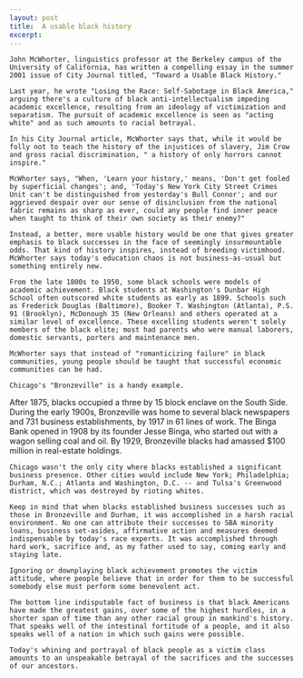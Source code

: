 ```yaml
---
layout: post
title:  A usable black history
excerpt:
---
```












	John McWhorter, linguistics professor at the Berkeley campus of the University of California, has written a compelling essay in the summer 2001 issue of City Journal titled, "Toward a Usable Black History."

	Last year, he wrote "Losing the Race: Self-Sabotage in Black America," arguing there's a culture of black anti-intellectualism impeding academic excellence, resulting from an ideology of victimization and separatism. The pursuit of academic excellence is seen as "acting white" and as such amounts to racial betrayal.

	In his City Journal article, McWhorter says that, while it would be folly not to teach the history of the injustices of slavery, Jim Crow and gross racial discrimination, " a history of only horrors cannot inspire."

	McWhorter says, "When, 'Learn your history,' means, 'Don't get fooled by superficial changes'; and, 'Today's New York City Street Crimes Unit can't be distinguished from yesterday's Bull Connor'; and our aggrieved despair over our sense of disinclusion from the national fabric remains as sharp as ever, could any people find inner peace when taught to think of their own society as their enemy?"

	Instead, a better, more usable history would be one that gives greater emphasis to black successes in the face of seemingly insurmountable odds. That kind of history inspires, instead of breeding victimhood. McWhorter says today's education chaos is not business-as-usual but something entirely new.

	From the late 1800s to 1950, some black schools were models of academic achievement. Black students at Washington's Dunbar High School often outscored white students as early as 1899. Schools such as Frederick Douglas (Baltimore), Booker T. Washington (Atlanta), P.S. 91 (Brooklyn), McDonough 35 (New Orleans) and others operated at a similar level of excellence. These excelling students weren't solely members of the black elite; most had parents who were manual laborers, domestic servants, porters and maintenance men.

	McWhorter says that instead of "romanticizing failure" in black communities, young people should be taught that successful economic communities can be had.

	Chicago's "Bronzeville" is a handy example.
After 1875, blacks occupied a three by 15 block enclave on the South Side. During the early 1900s, Bronzeville was home to several black newspapers and 731 business establishments, by 1917 in 61 lines of work. The Binga Bank opened in 1908 by its founder Jesse Binga, who started out with a wagon selling coal and oil. By 1929, Bronzeville blacks had amassed $100 million in real-estate holdings.

	Chicago wasn't the only city where blacks established a significant business presence. Other cities would include New York; Philadelphia; Durham, N.C.; Atlanta and Washington, D.C. -- and Tulsa's Greenwood district, which was destroyed by rioting whites.

	Keep in mind that when blacks established business successes such as those in Bronzeville and Durham, it was accomplished in a harsh racial environment. No one can attribute their successes to SBA minority loans, business set-asides, affirmative action and measures deemed indispensable by today's race experts. It was accomplished through hard work, sacrifice and, as my father used to say, coming early and staying late.

	Ignoring or downplaying black achievement promotes the victim attitude, where people believe that in order for them to be successful somebody else must perform some benevolent act.

	The bottom line indisputable fact of business is that black Americans have made the greatest gains, over some of the highest hurdles, in a shorter span of time than any other racial group in mankind's history. That speaks well of the intestinal fortitude of a people, and it also speaks well of a nation in which such gains were possible.

	Today's whining and portrayal of black people as a victim class amounts to an unspeakable betrayal of the sacrifices and the successes of our ancestors.


